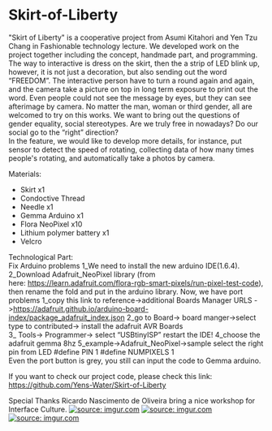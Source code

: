 # Skirt-of-Liberty
"Skirt of Liberty" is a cooperative project from Asumi Kitahori and Yen Tzu Chang in Fashionable technology lecture. 
We developed work on the project together including the concept, handmade part, and programming. The way to interactive 
is dress on the skirt, then the a strip of LED blink up, however, it is not just a decoration, but also sending out 
the word “FREEDOM”. The interactive person have to turn a round again and again, and the camera take a picture on top 
in long term exposure to print out the word. Even people could not see the message by eyes, but they can see afterimage 
by camera. No matter the man, woman or third gender, all are welcomed to try on this works. We want to bring out the 
questions of gender equality, social stereotypes. Are we truly free in nowadays? Do our social go to the “right” 
direction?  
In the feature, we would like to develop more details, for instance, put sensor to detect the speed of rotating, 
collecting data of how many times people's rotating, and automatically take a photos by camera.   

Materials:  
- Skirt x1 
- Condoctive Thread 
-  Needle x1 
- Gemma Arduino x1 
- Flora NeoPixel x10 
- Lithium polymer battery x1 
- Velcro   

Technological Part:  
Fix Arduino problems 
1_We need to install the new arduino IDE(1.6.4). 
2_Download Adafruit_NeoPixel library (from here: https://learn.adafruit.com/flora-rgb-smart-pixels/run-pixel-test-code), 
then rename the fold and put in the arduino library. 
Now, we have port problems 
1_copy this link to reference->additional Boards Manager URLS
->https://adafruit.github.io/arduino-board-index/package_adafruit_index.json 
2_go to Board-> board manger->select type to contributed-> install the adafruit AVR Boards  
3_ Tools-> Programmer-> select “USBtinyISP” restart the IDE! 
4_choose the adafruit gemma 8hz 
5_example->Adafruit_NeoPixel->sample select the right pin from LED 
#define PIN            1 
#define NUMPIXELS      1  
Even the port button is grey, you still can input the code to Gemma arduino.

If you want to check our project code, please check this link:
https://github.com/Yens-Water/Skirt-of-Liberty

Special Thanks Ricardo Nascimento de Oliveira bring a nice workshop for Interface Culture.
<a href="http://imgur.com/3YOoTRg"><img src="http://i.imgur.com/3YOoTRg.jpg" title="source: imgur.com" /></a>
<a href="http://imgur.com/jTeMnV0"><img src="http://i.imgur.com/jTeMnV0.jpg" title="source: imgur.com" /></a>
<a href="http://imgur.com/yBHgNuk"><img src="http://i.imgur.com/yBHgNuk.jpg" title="source: imgur.com" /></a>
